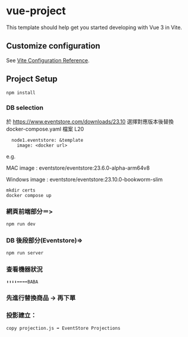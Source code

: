 # vue-project

This template should help get you started developing with Vue 3 in Vite.

## Customize configuration

See [Vite Configuration Reference](https://vitejs.dev/config/).

## Project Setup

```sh
npm install
```

### DB selection

於 https://www.eventstore.com/downloads/23.10
選擇對應版本後替換 docker-compose.yaml 檔案 L20

```
  node1.eventstore: &template
    image: <docker url>
```

e.g.

MAC image : eventstore/eventstore:23.6.0-alpha-arm64v8

Windows image : eventstore/eventstore:23.10.0-bookworm-slim

```
mkdir certs
docker compose up
```

### 網頁前端部分＝>

```sh
npm run dev
```

### DB 後段部分(Eventstore)=>

```sh
npm run server
```

### 查看機器狀況

```
⬆⬆⬇⬇⬅➡️⬅➡BABA
```

### 先進行替換商品 -> 再下單

### 投影建立：

```
copy projection.js ➡️ EventStore Projections

```
